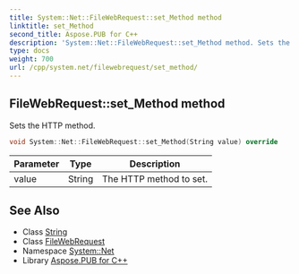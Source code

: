 ```yaml
---
title: System::Net::FileWebRequest::set_Method method
linktitle: set_Method
second_title: Aspose.PUB for C++
description: 'System::Net::FileWebRequest::set_Method method. Sets the HTTP method in C++.'
type: docs
weight: 700
url: /cpp/system.net/filewebrequest/set_method/
---
```

## FileWebRequest::set_Method method


Sets the HTTP method.

```cpp
void System::Net::FileWebRequest::set_Method(String value) override
```


| Parameter | Type | Description |
| --- | --- | --- |
| value | String | The HTTP method to set. |

## See Also

* Class [String](../../../system/string/)
* Class [FileWebRequest](../)
* Namespace [System::Net](../../)
* Library [Aspose.PUB for C++](../../../)
